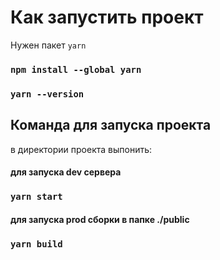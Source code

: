 # Как запустить проект

Нужен пакет `yarn`
### `npm install --global yarn`
### `yarn --version`


## Команда для запуска проекта

в директории проекта выпонить:
#### для запуска dev сервера
### `yarn start`

#### для запуска prod сборки  в папке ./public
### `yarn build`


